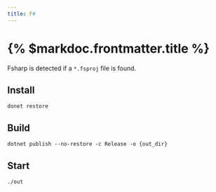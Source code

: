 ```yaml
---
title: F#
---
```


# {% $markdoc.frontmatter.title %}

Fsharp is detected if a `*.fsproj` file is found.

## Install

```
donet restore
```

## Build

```
dotnet publish --no-restore -c Release -o {out_dir}
```

## Start

```
./out
```
